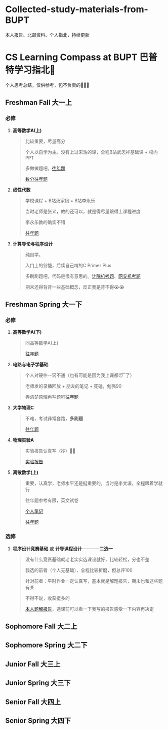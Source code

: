 # Collected-study-materials-from-BUPT
本人报告、北邮资料、个人指北，持续更新

# CS Learning Compass at BUPT 巴普特学习指北🧭

个人思考总结，仅供参考，包不负责的🤗😶‍🌫️

## Freshman Fall 大一上

### 必修

1. **高等数学A(上)**
    > 比较重要，尽量高分
    >
    > 个人以自学为主。没有上过宋浩的课，全程B站武忠祥基础课 + 校内PPT
    >
    > 多做做题吧。[往年题](高数A大一上)
    >
    > [数分往年题](数分上)

2. **线性代数**
    > 学校课程 + B站汤家凤 + B站李永乐
    >
    > 当时老师是张义，教的还可以，就是得尽量跟得上课程进度
    >
    > 李永乐教的确实不错
    >
    > [往年题](线性代数)

3. **计算导论与程序设计**
    > 纯自学。
    >
    > 入门上的翁恺，后续自己啃的C Primer Plus
    >
    > 多刷刷题吧，代码是很有意思的。[计院机考题](计算机学院计导/机考)、[网安机考题](网安院计算导论/机考+期中期末)
    >
    > 期末还得背背一些基础概念，反正我是背不得😭😭

## Freshman Spring 大一下

### 必修

1. **高等数学A(下)**
    > 同高等数学A(上)
    >
    > [往年题](高数A大一下/试卷)

2. **电路与电子学基础**
    > 个人对硬件一窍不通（也有可能是因为我上课都😴了）
    >
    > 老师发的录播回放 + 朋友的笔记 + 死磕，勉强90
    >
    > 弄清楚原理再写题吧[往年题](电路分析与电子电路基础/试卷)

3. **大学物理C**
    > 不难，考试非常套路，**多刷题**
    >
    > [往年题](大学物理)

4. **物理实验A**
    > 实验报告认真写（抄）🤭🤭
    >
    > [实验报告](物理实验A)

5. **离散数学(上)**
    > 重要，认真学，老师水平还是挺重要的，当时是李文璟，全程跟着学就行
    >
    > 往年题参考有限，英文试卷
    >
    > [个人笔记](离散数学/Discrete%20Mathematics——WilliamZHANG.md)
    >
    > [往年题](离散数学/离散数学上/试卷/)

### 选修

1. **程序设计竞赛基础** 或 **计导课程设计**————**二选一**
    > 没有什么竞赛基础就老老实实选课设就好，比较轻松，分也不差
    >
    > 我选的前者（个人无基础），全程比较折磨，但总评100
    >
    > 针对前者：平时作业一定认真写，基本就是解题报告，期末也和这些题有关
    >
    > 不得不说，收获挺多的
    >
    > [本人题解报告](程序设计竞赛基础)，选课前可以看一下我写的报告感受一下内容再决定

## Sophomore Fall 大二上

## Sophomore Spring 大二下

## Junior Fall 大三上

## Junior Spring 大三下

## Senior Fall 大四上

## Senior Spring 大四下
